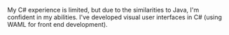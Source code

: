 My C# experience is limited, but due to the similarities to Java, I'm confident 
in my abilities. I've developed visual user interfaces in C#
(using WAML for front end development).